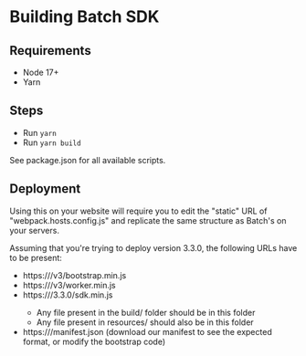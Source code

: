 # Building Batch SDK

## Requirements

- Node 17+
- Yarn

## Steps

- Run `yarn`
- Run `yarn build`

See package.json for all available scripts.

## Deployment

Using this on your website will require you to edit the "static" URL of "webpack.hosts.config.js" and replicate the same structure as Batch's on your servers.

Assuming that you're trying to deploy version 3.3.0, the following URLs have to be present:

- https://<yourhost>/v3/bootstrap.min.js 
- https://<yourhost>/v3/worker.min.js
- https://<yourhost>/3.3.0/sdk.min.js
  - Any file present in the build/ folder should be in this folder
  - Any file present in resources/ should also be in this folder
- https://<yourhost>/manifest.json (download our manifest to see the expected format, or modify the bootstrap code)
